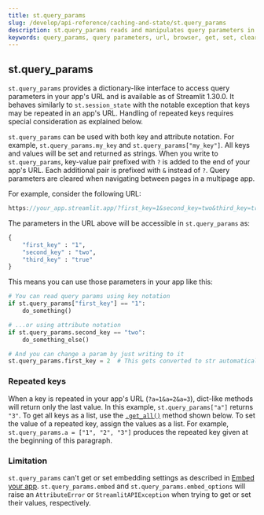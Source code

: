 ```yaml
---
title: st.query_params
slug: /develop/api-reference/caching-and-state/st.query_params
description: st.query_params reads and manipulates query parameters in the browser's URL bar.
keywords: query_params, query parameters, url, browser, get, set, clear, from_dict, to_dict, get_all, repeated keys
---
```


## st.query_params

`st.query_params` provides a dictionary-like interface to access query parameters in your app's URL and is available as of Streamlit 1.30.0. It behaves similarly to `st.session_state` with the notable exception that keys may be repeated in an app's URL. Handling of repeated keys requires special consideration as explained below.

`st.query_params` can be used with both key and attribute notation. For example, `st.query_params.my_key` and `st.query_params["my_key"]`. All keys and values will be set and returned as strings. When you write to `st.query_params`, key-value pair prefixed with `?` is added to the end of your app's URL. Each additional pair is prefixed with `&` instead of `?`. Query parameters are cleared when navigating between pages in a multipage app.

For example, consider the following URL:

```javascript
https://your_app.streamlit.app/?first_key=1&second_key=two&third_key=true
```

The parameters in the URL above will be accessible in `st.query_params` as:

```python
{
    "first_key" : "1",
    "second_key" : "two",
    "third_key" : "true"
}
```

This means you can use those parameters in your app like this:

```python
# You can read query params using key notation
if st.query_params["first_key"] == "1":
    do_something()

# ...or using attribute notation
if st.query_params.second_key == "two":
    do_something_else()

# And you can change a param by just writing to it
st.query_params.first_key = 2  # This gets converted to str automatically
```

### Repeated keys

When a key is repeated in your app's URL (`?a=1&a=2&a=3`), dict-like methods will return only the last value. In this example, `st.query_params["a"]` returns `"3"`. To get all keys as a list, use the [`.get_all()`](/develop/api-reference/caching-and-state/st.query_params#stquery_paramsget_all) method shown below. To set the value of a repeated key, assign the values as a list. For example, `st.query_params.a = ["1", "2", "3"]` produces the repeated key given at the beginning of this paragraph.

### Limitation

`st.query_params` can't get or set embedding settings as described in [Embed your app](/deploy/streamlit-community-cloud/share-your-app/embed-your-app#embed-options). `st.query_params.embed` and `st.query_params.embed_options` will raise an `AttributeError` or `StreamlitAPIException` when trying to get or set their values, respectively.

<Autofunction function="streamlit.query_params.clear" />

<Autofunction function="streamlit.query_params.from_dict" />

<Autofunction function="streamlit.query_params.get_all" />

<Autofunction function="streamlit.query_params.to_dict" />
